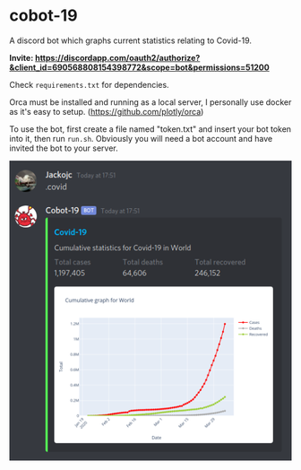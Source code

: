 # cobot-19
A discord bot which graphs current statistics relating to Covid-19.

**Invite: https://discordapp.com/oauth2/authorize?&client_id=690568808154398772&scope=bot&permissions=51200**

Check `requirements.txt` for dependencies.

Orca must be installed and running as a local server, I personally use docker as it's easy to setup. (https://github.com/plotly/orca)


To use the bot, first create a file named "token.txt" and insert your bot token into it, then run `run.sh`.
Obviously you will need a bot account and have invited the bot to your server.

![example](logo.png)

